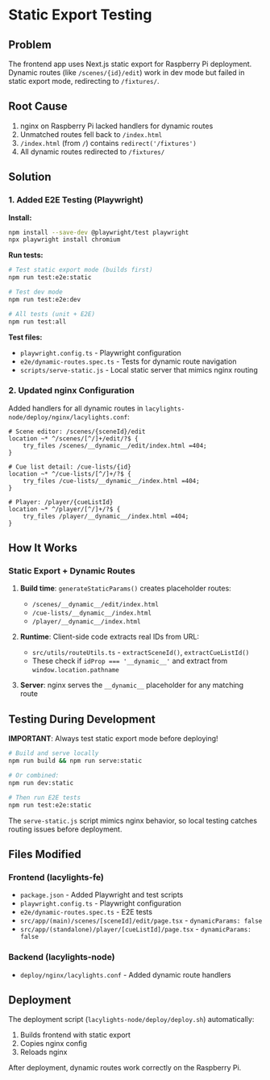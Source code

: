 # Static Export Testing

## Problem

The frontend app uses Next.js static export for Raspberry Pi deployment. Dynamic routes (like `/scenes/{id}/edit`) work in dev mode but failed in static export mode, redirecting to `/fixtures/`.

## Root Cause

1. nginx on Raspberry Pi lacked handlers for dynamic routes
2. Unmatched routes fell back to `/index.html`
3. `/index.html` (from `/`) contains `redirect('/fixtures')`
4. All dynamic routes redirected to `/fixtures/`

## Solution

### 1. Added E2E Testing (Playwright)

**Install:**
```bash
npm install --save-dev @playwright/test playwright
npx playwright install chromium
```

**Run tests:**
```bash
# Test static export mode (builds first)
npm run test:e2e:static

# Test dev mode
npm run test:e2e:dev

# All tests (unit + E2E)
npm run test:all
```

**Test files:**
- `playwright.config.ts` - Playwright configuration
- `e2e/dynamic-routes.spec.ts` - Tests for dynamic route navigation
- `scripts/serve-static.js` - Local static server that mimics nginx routing

### 2. Updated nginx Configuration

Added handlers for all dynamic routes in `lacylights-node/deploy/nginx/lacylights.conf`:

```nginx
# Scene editor: /scenes/{sceneId}/edit
location ~* ^/scenes/[^/]+/edit/?$ {
    try_files /scenes/__dynamic__/edit/index.html =404;
}

# Cue list detail: /cue-lists/{id}
location ~* ^/cue-lists/[^/]+/?$ {
    try_files /cue-lists/__dynamic__/index.html =404;
}

# Player: /player/{cueListId}
location ~* ^/player/[^/]+/?$ {
    try_files /player/__dynamic__/index.html =404;
}
```

## How It Works

### Static Export + Dynamic Routes

1. **Build time**: `generateStaticParams()` creates placeholder routes:
   - `/scenes/__dynamic__/edit/index.html`
   - `/cue-lists/__dynamic__/index.html`
   - `/player/__dynamic__/index.html`

2. **Runtime**: Client-side code extracts real IDs from URL:
   - `src/utils/routeUtils.ts` - `extractSceneId()`, `extractCueListId()`
   - These check if `idProp === '__dynamic__'` and extract from `window.location.pathname`

3. **Server**: nginx serves the `__dynamic__` placeholder for any matching route

## Testing During Development

**IMPORTANT**: Always test static export mode before deploying!

```bash
# Build and serve locally
npm run build && npm run serve:static

# Or combined:
npm run dev:static

# Then run E2E tests
npm run test:e2e:static
```

The `serve-static.js` script mimics nginx behavior, so local testing catches routing issues before deployment.

## Files Modified

### Frontend (lacylights-fe)
- `package.json` - Added Playwright and test scripts
- `playwright.config.ts` - Playwright configuration
- `e2e/dynamic-routes.spec.ts` - E2E tests
- `src/app/(main)/scenes/[sceneId]/edit/page.tsx` - `dynamicParams: false`
- `src/app/(standalone)/player/[cueListId]/page.tsx` - `dynamicParams: false`

### Backend (lacylights-node)
- `deploy/nginx/lacylights.conf` - Added dynamic route handlers

## Deployment

The deployment script (`lacylights-node/deploy/deploy.sh`) automatically:
1. Builds frontend with static export
2. Copies nginx config
3. Reloads nginx

After deployment, dynamic routes work correctly on the Raspberry Pi.
